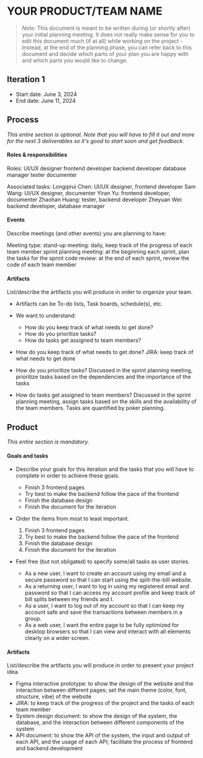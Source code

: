 ﻿# YOUR PRODUCT/TEAM NAME

 > _Note:_ This document is meant to be written during (or shortly after) your initial planning meeting.
 > It does not really make sense for you to edit this document much (if at all) while working on the project - Instead, at the end of the planning phase, you can refer back to this document and decide which parts of your plan you are happy with and which parts you would like to change.

## Iteration 1

* Start date: June 3, 2024
* End date: June 11, 2024

## Process

_This entire section is optional. Note that you will have to fill it out and more for the next 3 deliverables so it's good to start soon and get feedback._

#### Roles & responsibilities

Roles:
UI/UX designer
frontend developer
backend developer
database manager
tester
documenter

Associated tasks:
Longqirui Chen: UI/UX designer, frontend developer
Sam Wang: UI/UX designer, documenter
Yiran Yu: frontend developer, documenter
Zhaohan Huang: tester, backend developer
Zheyuan Wei: backend developer, database manager

#### Events

Describe meetings (and other events) you are planning to have:

Meeting type:
stand-up meeting: daily, keep track of the progress of each team member
sprint planning meeting: at the beginning each sprint, plan the tasks for the sprint
code review: at the end of each sprint, review the code of each team member

#### Artifacts

List/describe the artifacts you will produce in order to organize your team.

* Artifacts can be To-do lists, Task boards, schedule(s), etc.
* We want to understand:
  * How do you keep track of what needs to get done?
  * How do you prioritize tasks?
  * How do tasks get assigned to team members?

* How do you keep track of what needs to get done?
  JIRA: keep track of what needs to get done

* How do you prioritize tasks?
  Discussed in the sprint planning meeting, prioritize tasks based on the dependencies and the importance of the tasks

* How do tasks get assigned to team members?
  Discussed in the sprint planning meeting, assign tasks based on the skills and the availability of the team members. Tasks are quantified by poker planning.

## Product

_This entire section is mandatory._

#### Goals and tasks

* Describe your goals for this iteration and the tasks that you will have to complete in order to achieve these goals.
  * Finish 3 frontend pages
  * Try best to make the backend follow the pace of the frontend
  * Finish the database design
  * Finish the document for the iteration

* Order the items from most to least important.
  1. Finish 3 frontend pages
  2. Try best to make the backend follow the pace of the frontend
  3. Finish the database design
  4. Finish the document for the iteration

* Feel free (but not obligated) to specify some/all tasks as user stories.
  * As a new user, I want to create an account using my email and a secure password so that I can start using the split-the-bill website.
  * As a returning user, I want to log in using my registered email and password so that I can access my account profile and keep track of bill splits between my friends and I.
  * As a user, I want to log out of my account so that I can keep my account safe and save the transactions between members in a group.
  * As a web user, I want the entire page to be fully optimized for desktop browsers so that I can view and interact with all elements clearly on a wider screen.

#### Artifacts

List/describe the artifacts you will produce in order to present your project idea.

* Figma interactive prototype: to show the design of the website and the interaction between different pages; set the main theme (color, font, structure, vibe) of the website
* JIRA: to keep track of the progress of the project and the tasks of each team member
* System design document: to show the design of the system, the database, and the interaction between different components of the system
* API document: to show the API of the system, the input and output of each API, and the usage of each API; facilitate the process of frontend and backend development
